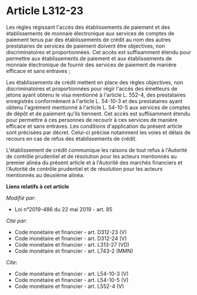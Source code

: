 # Article L312-23

Les règles régissant l'accès des établissements de paiement et des établissements de monnaie électronique aux services de
comptes de paiement tenus par des établissements de crédit au nom des autres prestataires de services de paiement doivent
être objectives, non discriminatoires et proportionnées. Cet accès est suffisamment étendu pour permettre aux établissements
de paiement et aux établissements de monnaie électronique de fournir des services de paiement de manière efficace et sans
entraves ; 

Les établissements de crédit mettent en place des règles objectives, non discriminatoires et proportionnées pour régir
l'accès des émetteurs de jetons ayant obtenu le visa mentionné à l'article L. 552-4, des prestataires enregistrés
conformément à l'article L. 54-10-3 et des prestataires ayant obtenu l'agrément mentionné à l'article L. 54-10-5 aux services
de comptes de dépôt et de paiement qu'ils tiennent. Cet accès est suffisamment étendu pour permettre à ces personnes de
recourir à ces services de manière efficace et sans entraves. Les conditions d'application du présent article sont précisées
par décret. Celui-ci précise notamment les voies et délais de recours en cas de refus des établissements de crédit. 

L'établissement de crédit communique les raisons de tout refus à l'Autorité de contrôle prudentiel et de résolution pour les
acteurs mentionnés au premier alinéa du présent article et à l'Autorité des marchés financiers et l'Autorité de contrôle
prudentiel et de résolution pour les acteurs mentionnés au deuxième alinéa.

**Liens relatifs à cet article**

_Modifié par_:

  - Loi n°2019-486 du 22 mai 2019 - art. 85

_Cité par_:

  - Code monétaire et financier - art. D312-23 (V)
  - Code monétaire et financier - art. D312-24 (V)
  - Code monétaire et financier - art. L313-27 (VD)
  - Code monétaire et financier - art. L743-2 (MMN)

_Cite_:

  - Code monétaire et financier - art. L54-10-3 (V)
  - Code monétaire et financier - art. L54-10-5 (V)
  - Code monétaire et financier - art. L552-4 (V)
